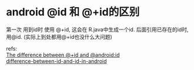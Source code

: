 # android @id 和 @+id的区别

第一次 用到id时 使用 @+id,  这会在 R.java中生成一个id.
后面引用已存在的id时, 用@id.  (实际上到处都用@+id也没什么大问题)







refs:  
[The difference between @+id and @android:id](http://androidforbeginners.blogspot.jp/2009/12/difference-between-id-and-androidid.html)  
[difference-between-id-and-id-in-android](http://stackoverflow.com/questions/5025910/difference-between-id-and-id-in-android)  